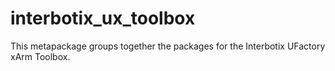 # interbotix_ux_toolbox

This metapackage groups together the packages for the Interbotix UFactory xArm Toolbox.
